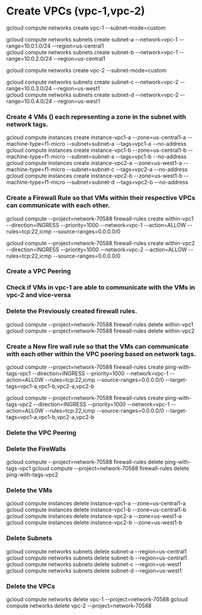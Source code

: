 
# Create VPCs (vpc-1,vpc-2)

gcloud compute networks create vpc-1 --subnet-mode=custom  

gcloud compute networks subnets create subnet-a --network=vpc-1 --range=10.0.1.0/24 --region=us-central1  
gcloud compute networks subnets create subnet-b --network=vpc-1 --range=10.0.2.0/24 --region=us-central1  

gcloud compute networks create vpc-2 --subnet-mode=custom  

gcloud compute networks subnets create subnet-c --network=vpc-2 --range=10.0.3.0/24 --region=us-west1  
gcloud compute networks subnets create subnet-d --network=vpc-2 --range=10.0.4.0/24 --region=us-west1  


### Create 4 VMs () each representing a zone in the subnet with network tags.  

gcloud compute instances create instance-vpc1-a --zone=us-central1-a --machine-type=f1-micro --subnet=subnet-a --tags=vpc1-a --no-address  
gcloud compute instances create instance-vpc1-b --zone=us-central1-b --machine-type=f1-micro --subnet=subnet-a --tags=vpc1-b --no-address  
gcloud compute instances create instance-vpc2-a --zone=us-west1-a --machine-type=f1-micro --subnet=subnet-c --tags=vpc2-a --no-address  
gcloud compute instances create instance-vpc2-b --zone=us-west1-b --machine-type=f1-micro --subnet=subnet-d --tags=vpc2-b --no-address  

### Create a Firewall Rule so that VMs within their respective VPCs can communicate with each other.  

gcloud compute --project=network-70588 firewall-rules create within-vpc1 --direction=INGRESS --priority=1000 --network=vpc-1 --action=ALLOW --rules=tcp:22,icmp --source-ranges=0.0.0.0/0  

gcloud compute --project=network-70588 firewall-rules create within-vpc2 --direction=INGRESS --priority=1000 --network=vpc-2 --action=ALLOW --rules=tcp:22,icmp --source-ranges=0.0.0.0/0  

### Create a VPC Peering
### Check if VMs in vpc-1 are able to communicate with the VMs in vpc-2 and vice-versa

### Delete the Previously created firewall rules.

gcloud compute --project=network-70588 firewall-rules delete within-vpc1  
gcloud compute --project=network-70588 firewall-rules delete within-vpc2  

### Create a New fire wall rule so that the VMs can communicate with each other within the VPC peering based on network tags.

gcloud compute --project=network-70588 firewall-rules create ping-with-tags-vpc1 --direction=INGRESS --priority=1000 --network=vpc-1 --action=ALLOW --rules=tcp:22,icmp --source-ranges=0.0.0.0/0 --target-tags=vpc1-a,vpc1-b,vpc2-a,vpc2-b

gcloud compute --project=network-70588 firewall-rules create ping-with-tags-vpc2 --direction=INGRESS --priority=1000 --network=vpc-1 --action=ALLOW --rules=tcp:22,icmp --source-ranges=0.0.0.0/0 --target-tags=vpc1-a,vpc1-b,vpc2-a,vpc2-b

### Delete the VPC Peering

### Delete the FireWalls

gcloud compute --project=network-70588 firewall-rules delete ping-with-tags-vpc1
gcloud compute --project=network-70588 firewall-rules delete ping-with-tags-vpc2

### Delete the VMs

gcloud compute instances delete instance-vpc1-a --zone=us-central1-a
gcloud compute instances delete instance-vpc1-b --zone=us-central1-b
gcloud compute instances delete instance-vpc2-a --zone=us-west1-a
gcloud compute instances delete instance-vpc2-b --zone=us-west1-b

### Delete Subnets

gcloud compute networks subnets delete subnet-a --region=us-central1
gcloud compute networks subnets delete subnet-b --region=us-central1
gcloud compute networks subnets delete subnet-c --region=us-west1
gcloud compute networks subnets delete subnet-d --region=us-west1

### Delete the VPCs

gcloud compute networks delete vpc-1 --project=network-70588
gcloud compute networks delete vpc-2 --project=network-70588





